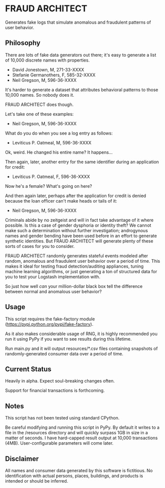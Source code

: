 # FRAUD ARCHITECT
Generates fake logs that simulate anomalous and fraudulent patterns of user behavior.

## Philosophy
There are lots of fake data generators out there; it's easy to generate a list of 10,000 discrete names with properties.

* David Jonestown, M, 271-33-XXXX
* Stefanie Germanothers, F, 585-32-XXXX
* Neil Gregson, M, 596-36-XXXX

It's harder to generate a dataset that attributes behavioral patterns to those 10,000 names. So nobody does it.

FRAUD ARCHITECT does though.

Let's take one of these examples:

* Neil Gregson, M, 596-36-XXXX

What do you do when you see a log entry as follows:

* Leviticus P. Oatmeal, M, 596-36-XXXX

Ok, weird. He changed his entire name? It happens...

Then again, later, another entry for the same identifier during an application for credit:

* Leviticus P. Oatmeal, F, 596-36-XXXX

Now he's a female? What's going on here?

And then again later, perhaps after the application for credit is denied because the loan officer can't make heads or tails of it:

* Neil Gregson, M, 596-36-XXXX

Criminals abide by no zeitgeist and will in fact take advantage of it where possible. Is this a case of gender dysphoria or identity theft? We cannot make such a determination without further investigation; androgynous names and gender bending have been used before in an effort to generate synthetic identities. But FRAUD ARCHITECT will generate plenty of these sorts of cases for you to consider.

FRAUD ARCHITECT randomly generates stateful events modeled after random, anomalous and fraudulent user behavior over a period of time. This makes it ideal for testing fraud detection/auditing appliances, tuning machine learning algorithms, or just generating a ton of structured data for you to test your Logstash implementation with.

So just how well *can* your million-dollar black box tell the difference between normal and anomalous user behavior?

## Usage
This script requires the fake-factory module (https://pypi.python.org/pypi/fake-factory).

As it also makes considerable usage of RNG, it is highly recommended you run it using PyPy if you want to see results during this lifetime.

Run main.py and it will output resources/*.csv files containing snapshots of randomly-generated consumer data over a period of time.

## Current Status
Heavily in alpha. Expect soul-breaking changes often.

Support for financial transactions is forthcoming.

## Notes
This script has not been tested using standard CPython.

Be careful modifying and running this script in PyPy. By default it writes to a file in the /resources directory and will quickly surpass 1GB in size in a matter of seconds. I have hard-capped result output at 10,000 transactions (4MB). User-configurable parameters will come later.

## Disclaimer
All names and consumer data generated by this software is fictitious. No identification with actual persons, places, buildings, and products is intended or should be inferred.